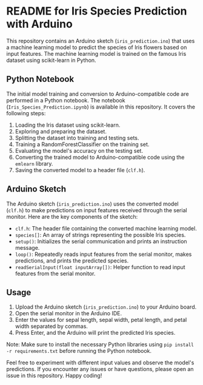 # README for Iris Species Prediction with Arduino

This repository contains an Arduino sketch (`iris_prediction.ino`) that uses a machine learning model to predict the species of Iris flowers based on input features. The machine learning model is trained on the famous Iris dataset using scikit-learn in Python.

## Python Notebook

The initial model training and conversion to Arduino-compatible code are performed in a Python notebook. The notebook (`Iris_Species_Prediction.ipynb`) is available in this repository. It covers the following steps:

1. Loading the Iris dataset using scikit-learn.
2. Exploring and preparing the dataset.
3. Splitting the dataset into training and testing sets.
4. Training a RandomForestClassifier on the training set.
5. Evaluating the model's accuracy on the testing set.
6. Converting the trained model to Arduino-compatible code using the `emlearn` library.
7. Saving the converted model to a header file (`clf.h`).

## Arduino Sketch

The Arduino sketch (`iris_prediction.ino`) uses the converted model (`clf.h`) to make predictions on input features received through the serial monitor. Here are the key components of the sketch:

- `clf.h`: The header file containing the converted machine learning model.
- `species[]`: An array of strings representing the possible Iris species.
- `setup()`: Initializes the serial communication and prints an instruction message.
- `loop()`: Repeatedly reads input features from the serial monitor, makes predictions, and prints the predicted species.
- `readSerialInput(float inputArray[])`: Helper function to read input features from the serial monitor.

## Usage

1. Upload the Arduino sketch (`iris_prediction.ino`) to your Arduino board.
2. Open the serial monitor in the Arduino IDE.
3. Enter the values for sepal length, sepal width, petal length, and petal width separated by commas.
4. Press Enter, and the Arduino will print the predicted Iris species.

Note: Make sure to install the necessary Python libraries using `pip install -r requirements.txt` before running the Python notebook.

Feel free to experiment with different input values and observe the model's predictions. If you encounter any issues or have questions, please open an issue in this repository. Happy coding!
